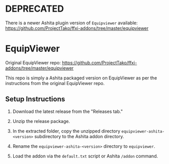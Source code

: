 # DEPRECATED

There is a newer Ashita plugin version of `Equipviewer` available: https://github.com/ProjectTako/ffxi-addons/tree/master/equipviewer

# EquipViewer

Original EquipViewer repo: https://github.com/ProjectTako/ffxi-addons/tree/master/equipviewer

This repo is simply a Ashita packaged version on EquipViewer as per the instructions from the original EquipViewer repo.

## Setup Instructions

1. Download the latest release from the "Releases tab."

2. Unzip the release package.

3. In the extracted folder, copy the unzipped directory `equipviewer-ashita-<version>` subdirectory to the Ashita addon directory.

4. Rename the `equipviewer-ashita-<version>` directory to `equipviewer`.

5. Load the addon via the `default.txt` script or Ashita `/addon` command.
